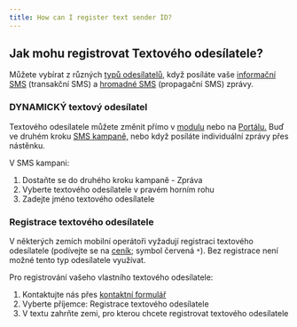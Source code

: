 ```yaml
---
title: How can I register text sender ID?
---
```


## Jak mohu registrovat Textového odesílatele?
Můžete vybírat z různých [typů odesílatelů,](sender-type.md#co-je-typ-odesílatele-a-jak-ho-můžu-použít) když posíláte vaše [informační SMS](https://www.bulkgate.com/cs/reseni/sms#informacni-sms) (transakční SMS) a [hromadné SMS](https://www.bulkgate.com/cs/reseni/sms/#hromadna-sms) (propagační SMS) zprávy. 

### DYNAMICKÝ textový odesílatel
Textového odesílatele můžete změnit přímo v [modulu](https://www.bulkgate.com/cs/sms-modul/) nebo na [Portálu.](https://www.bulkgate.com/cs/sms-portal-cs/) Buď ve druhém kroku [SMS kampaně,](creating-sms-campaign.md#jak-vytvořim-sms-kampaň) nebo když posíláte individuální zprávy přes nástěnku.

V SMS kampani:
1.	Dostaňte se do druhého kroku kampaně - Zpráva
2.	Vyberte textového odesílatele v pravém horním rohu
3.	Zadejte jméno textového odesílatele

### Registrace textového odesílatele
V některých zemích mobilní operátoři vyžadují registraci textového odesílatele (podívejte se na [ceník;](https://www.bulkgate.com/cs/cena-sms/) symbol červená `*`). Bez registrace není možné tento typ odesílatele využívat.

Pro registrování vašeho vlastního textového odesílatele:
1.	Kontaktujte nás přes [kontaktní formulář](https://www.bulkgate.com/cs/kontakt/)
2.	Vyberte příjemce: Registrace textového odesílatele
3.	V textu zahrňte zemi, pro kterou chcete registrovat textového odesílatele

